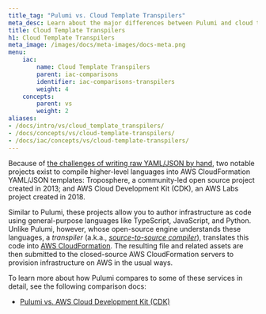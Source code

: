 ```yaml
---
title_tag: "Pulumi vs. Cloud Template Transpilers"
meta_desc: Learn about the major differences between Pulumi and cloud template transpiler solutions like AWS CDK and Troposphere.
title: Cloud Template Transpilers
h1: Cloud Template Transpilers
meta_image: /images/docs/meta-images/docs-meta.png
menu:
    iac:
        name: Cloud Template Transpilers
        parent: iac-comparisons
        identifier: iac-comparisons-transpilers
        weight: 4
    concepts:
        parent: vs
        weight: 2
aliases:
- /docs/intro/vs/cloud_template_transpilers/
- /docs/concepts/vs/cloud-template-transpilers/
- /docs/iac/concepts/vs/cloud-template-transpilers/
---
```


Because of [the challenges of writing raw YAML/JSON by hand](/docs/concepts/vs/cloud-templates), two notable
projects exist to compile higher-level languages into AWS CloudFormation YAML/JSON templates: Troposphere, a community-led open source project created in 2013; and AWS Cloud Development Kit (CDK), an AWS Labs project created in 2018.

Similar to Pulumi, these projects allow you to author infrastructure as code using general-purpose languages like TypeScript,
JavaScript, and Python. Unlike Pulumi, however, whose open-source engine understands these languages, a _transpiler_
(a.k.a., [_source-to-source compiler_](https://en.wikipedia.org/wiki/Source-to-source_compiler)), translates this code
into [AWS CloudFormation](/docs/concepts/vs/cloud-templates/cloudformation/). The resulting file and related assets are then submitted to the closed-source AWS CloudFormation servers to provision infrastructure on AWS in the usual ways.

To learn more about how Pulumi compares to some of these services in detail, see the following comparison docs:

* [Pulumi vs. AWS Cloud Development Kit (CDK)](/docs/concepts/vs/cloud-template-transpilers/aws-cdk)
